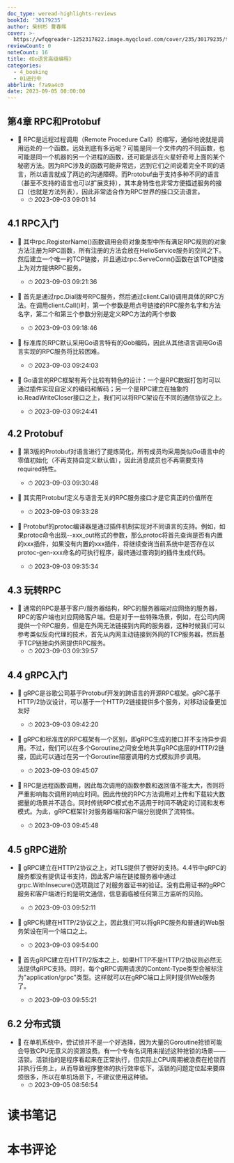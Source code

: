 ```yaml
---
doc_type: weread-highlights-reviews
bookId: '30179235'
author: 柴树杉 曹春晖
cover: >-
  https://wfqqreader-1252317822.image.myqcloud.com/cover/235/30179235/t7_30179235.jpg
reviewCount: 0
noteCount: 16
title: 《Go语言高级编程》
categories:
  - 4_booking
  - 01进行中
abbrlink: f7a9a4c0
date: 2023-09-05 00:00:00
---
```



## 第4章 RPC和Protobuf


- 📌 RPC是远程过程调用（Remote Procedure Call）的缩写，通俗地说就是调用远处的一个函数。远处到底有多远呢？可能是同一个文件内的不同函数，也可能是同一个机器的另一个进程的函数，还可能是远在火星好奇号上面的某个秘密方法。因为RPC涉及的函数可能非常远，远到它们之间说着完全不同的语言，所以语言就成了两边的沟通障碍。而Protobuf由于支持多种不同的语言（甚至不支持的语言也可以扩展支持），其本身特性也非常方便描述服务的接口（也就是方法列表），因此非常适合作为RPC世界的接口交流语言。 
    - ⏱ 2023-09-03 09:01:14 
## 4.1 RPC入门


- 📌 其中rpc.RegisterName()函数调用会将对象类型中所有满足RPC规则的对象方法注册为RPC函数，所有注册的方法会放在HelloService服务的空间之下。然后建立一个唯一的TCP链接，并且通过rpc.ServeConn()函数在该TCP链接上为对方提供RPC服务。 
    - ⏱ 2023-09-03 09:21:36 

- 📌 首先是通过rpc.Dial拨号RPC服务，然后通过client.Call()调用具体的RPC方法。在调用client.Call()时，第一个参数是用点号链接的RPC服务名字和方法名字，第二个和第三个参数分别是定义RPC方法的两个参数 
    - ⏱ 2023-09-03 09:18:46 

- 📌 标准库的RPC默认采用Go语言特有的Gob编码，因此从其他语言调用Go语言实现的RPC服务将比较困难。 
    - ⏱ 2023-09-03 09:24:03 

- 📌 Go语言的RPC框架有两个比较有特色的设计：一个是RPC数据打包时可以通过插件实现自定义的编码和解码；另一个是RPC建立在抽象的io.ReadWriteCloser接口之上，我们可以将RPC架设在不同的通信协议之上。 
    - ⏱ 2023-09-03 09:24:41 
## 4.2 Protobuf


- 📌 第3版的Protobuf对语言进行了提炼简化，所有成员均采用类似Go语言中的零值初始化（不再支持自定义默认值），因此消息成员也不再需要支持required特性。 
    - ⏱ 2023-09-03 09:30:48 

- 📌 其实用Protobuf定义与语言无关的RPC服务接口才是它真正的价值所在 
    - ⏱ 2023-09-03 09:33:28 

- 📌 Protobuf的protoc编译器是通过插件机制实现对不同语言的支持。例如，如果protoc命令出现--xxx_out格式的参数，那么protoc将首先查询是否有内置的xxx插件，如果没有内置的xxx插件，将继续查询当前系统中是否存在以protoc-gen-xxx命名的可执行程序，最终通过查询到的插件生成代码。 
    - ⏱ 2023-09-03 09:35:34 
## 4.3 玩转RPC


- 📌 通常的RPC是基于客户/服务器结构，RPC的服务器端对应网络的服务器，RPC的客户端也对应网络客户端。但是对于一些特殊场景，例如，在公司内网提供一个RPC服务，但是在外网无法链接到内网的服务器，这种时候我们可以参考类似反向代理的技术，首先从内网主动链接到外网的TCP服务器，然后基于TCP链接向外网提供RPC服务。 
    - ⏱ 2023-09-03 09:39:57 
## 4.4 gRPC入门


- 📌 gRPC是谷歌公司基于Protobuf开发的跨语言的开源RPC框架。gRPC基于HTTP/2协议设计，可以基于一个HTTP/2链接提供多个服务，对移动设备更加友好 
    - ⏱ 2023-09-03 09:42:20 

- 📌 gRPC和标准库的RPC框架有一个区别，即gRPC生成的接口并不支持异步调用。不过，我们可以在多个Goroutine之间安全地共享gRPC底层的HTTP/2链接，因此可以通过在另一个Goroutine阻塞调用的方式模拟异步调用。 
    - ⏱ 2023-09-03 09:45:07 

- 📌 RPC是远程函数调用，因此每次调用的函数参数和返回值不能太大，否则将严重影响每次调用的响应时间。因此传统的RPC方法调用对上传和下载较大数据量的场景并不适合。同时传统RPC模式也不适用于时间不确定的订阅和发布模式。为此，gRPC框架针对服务器端和客户端分别提供了流特性。 
    - ⏱ 2023-09-03 09:45:48 
## 4.5 gRPC进阶


- 📌 gRPC建立在HTTP/2协议之上，对TLS提供了很好的支持。4.4节中gRPC的服务都没有提供证书支持，因此客户端在链接服务器中通过grpc.WithInsecure()选项跳过了对服务器证书的验证。没有启用证书的gRPC服务和客户端进行的是明文通信，信息面临被任何第三方监听的风险。 
    - ⏱ 2023-09-03 09:52:11 

- 📌 gRPC构建在HTTP/2协议之上，因此我们可以将gRPC服务和普通的Web服务架设在同一个端口之上。 
    - ⏱ 2023-09-03 09:54:00 

- 📌 首先gRPC建立在HTTP/2版本之上，如果HTTP不是HTTP/2协议则必然无法提供gRPC支持。同时，每个gRPC调用请求的Content-Type类型会被标注为"application/grpc"类型。这样就可以在gRPC端口上同时提供Web服务了。 
    - ⏱ 2023-09-03 09:55:21 
## 6.2 分布式锁


- 📌 在单机系统中，尝试锁并不是一个好选择，因为大量的Goroutine抢锁可能会导致CPU无意义的资源浪费。有一个专有名词用来描述这种抢锁的场景——活锁。活锁指的是程序看起来在正常执行，但实际上CPU周期被浪费在抢锁而非执行任务上，从而导致程序整体的执行效率低下。活锁的问题定位起来要麻烦很多，所以在单机场景下，不建议使用这种锁。 
    - ⏱ 2023-09-05 08:56:54 

# 读书笔记


# 本书评论
